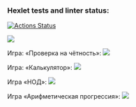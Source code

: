### Hexlet tests and linter status:
[![Actions Status](https://github.com/SvamiBog/python-project-49/actions/workflows/hexlet-check.yml/badge.svg)](https://github.com/SvamiBog/python-project-49/actions)

<a href="https://codeclimate.com/github/SvamiBog/python-project-49/maintainability"><img src="https://api.codeclimate.com/v1/badges/03ce9072ecd338bfed8c/maintainability" /></a>

Игра: «Проверка на чётность»:
<a href="https://asciinema.org/a/oz6AIWAvfPXDszLNA3HVuB92N" target="_blank"><img src="https://asciinema.org/a/oz6AIWAvfPXDszLNA3HVuB92N.svg" /></a>

Игра: «Калькулятор»:
<a href="https://asciinema.org/a/XCRWLNGH9mymfk21n7LYifxeq" target="_blank"><img src="https://asciinema.org/a/XCRWLNGH9mymfk21n7LYifxeq.svg" /></a>

Игра «НОД»:
<a href="https://asciinema.org/a/ZdY7MRLTU4udpWw14Bl7AIqNO" target="_blank"><img src="https://asciinema.org/a/ZdY7MRLTU4udpWw14Bl7AIqNO.svg" /></a>

Игра «Арифметическая прогрессия»:
<a href="https://asciinema.org/a/82juQvca3zOROr79Ej2uT6sRq" target="_blank"><img src="https://asciinema.org/a/82juQvca3zOROr79Ej2uT6sRq.svg" /></a>
